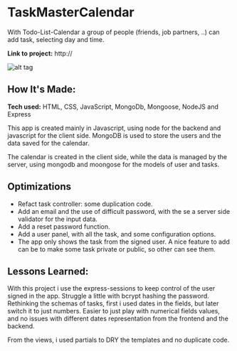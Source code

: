# TaskMasterCalendar

With Todo-List-Calendar a group of people (friends, job partners, ..) can add task, selecting day and time.

**Link to project:** http://

![alt tag](http://)

## How It's Made:

**Tech used:** HTML, CSS, JavaScript, MongoDb, Mongoose, NodeJS and Express

This app is created mainly in Javascript, using node for the backend and javascript for the client side. MongoDB is used to store the users and the data saved for the calendar.

The calendar is created in the client side, while the data is managed by the server, using mongodb and moongose for the models of user and tasks.

## Optimizations

- Refact task controller: some duplication code.
- Add an email and the use of difficult password, with the se a server side validator for the input data.
- Add a reset password function.
- Add a user panel, with all the task, and some configuration options.
- The app only shows the task from the signed user. A nice feature to add can be to make some task private or public,
  so other can see them.

## Lessons Learned:

With this project i use the express-sessions to keep control of the user signed in the app.
Struggle a little with bcrypt hashing the password.
Rethinking the schemas of tasks, first i used dates in the fields, but later switch it to just numbers. Easier to just play with numerical fields values, and no issues with different dates representation from the frontend and the backend.

From the views, i used partials to DRY the templates and no duplicate code.
